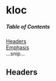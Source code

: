 # kloc

##### Table of Contents  
[Headers](#headers)  
[Emphasis](#emphasis)  
...snip...    
<a name="headers"/>
## Headers
